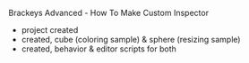 Brackeys Advanced - How To Make Custom Inspector
- project created
- created, cube (coloring sample) & sphere (resizing sample)
- created, behavior & editor scripts for both